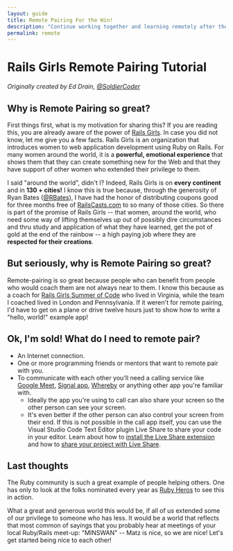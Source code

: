 ```yaml
---
layout: guide
title: Remote Pairing For the Win!
description: "Continue working together and learning remotely after the Rails Girls event."
permalink: remote
---
```


# Rails Girls Remote Pairing Tutorial

*Originally created by Ed Drain, [@SoldierCoder](https://twitter.com/soldiercoder)*

## Why is Remote Pairing so great?

First things first, what is my motivation for sharing this?  If you are reading this, you are already aware of the power of [Rails Girls](https://railsgirls.org).  In case you did not know, let me give you a few facts.  Rails Girls is an organization that introduces women to web application development using Ruby on Rails.  For many women around the world, it is a **powerful, emotional experience** that shows them that they can create something new for the Web and that they have support of other women who extended their privilege to them.

I said "around the world", didn't I?  Indeed, Rails Girls is on **every continent** and in **130 \+ cities!**  I know this is true because, through the generosity of Ryan Bates ([@RBates](https://twitter.com/rbates)), I have had the honor of distributing coupons good for three months free of [RailsCasts.com](http://railscasts.com) to so many of those cities. So there is part of the promise of Rails Girls -- that women, around the world, who need some way of lifting themselves up out of possibly dire circumstances and thru study and application of what they have learned, get the pot of gold at the end of the rainbow -- a high paying job where they are **respected for their creations**.

## But seriously, why is Remote Pairing so great?

Remote-pairing is so great because people who can benefit from people who would coach them are not always near to them.  I know this because as a coach for [Rails Girls Summer of Code](https://railsgirlssummerofcode.org) who lived in Virginia, while the team I coached lived in London and Pennsylvania.  If it weren't for remote pairing, I'd have to get on a plane or drive twelve hours just to show how to write a "hello, world!" example app!

## Ok, I'm sold!  What do I need to remote pair?

* An Internet connection.
* One or more programming friends or mentors that want to remote pair with you.
* To communicate with each other you'll need a calling service like [Google Meet](https://apps.google.com/meet/), [Signal app](https://signal.org/), [Whereby](https://whereby.com/) or anything other app you're familiar with.
    - Ideally the app you're using to call can also share your screen so the other person can see your screen.
    - It's even better if the other person can also control your screen from their end. If this is not possible in the call app itself, you can use the Visual Studio Code Text Editor plugin Live Share to share your code in your editor. Learn about how to [install the Live Share extension](https://learn.microsoft.com/en-us/visualstudio/liveshare/use/install-live-share-visual-studio-code) and how to [share your project with Live Share](https://learn.microsoft.com/en-us/visualstudio/liveshare/use/share-project-join-session-visual-studio-code).

## Last thoughts

The Ruby community is such a great example of people helping others.  One has only to look at the folks nominated every year as [Ruby Heros](http://rubyheroes.com/) to see  this in action.

What a great and generous world this would be, if all of us extended some of our privilege to someone who has less.  It would be a world that reflects that most common of sayings that you probably hear at meetings of your local Ruby/Rails meet-up: "MINSWAN" -- Matz is nice, so we are nice!  Let's get started being nice to each other!

